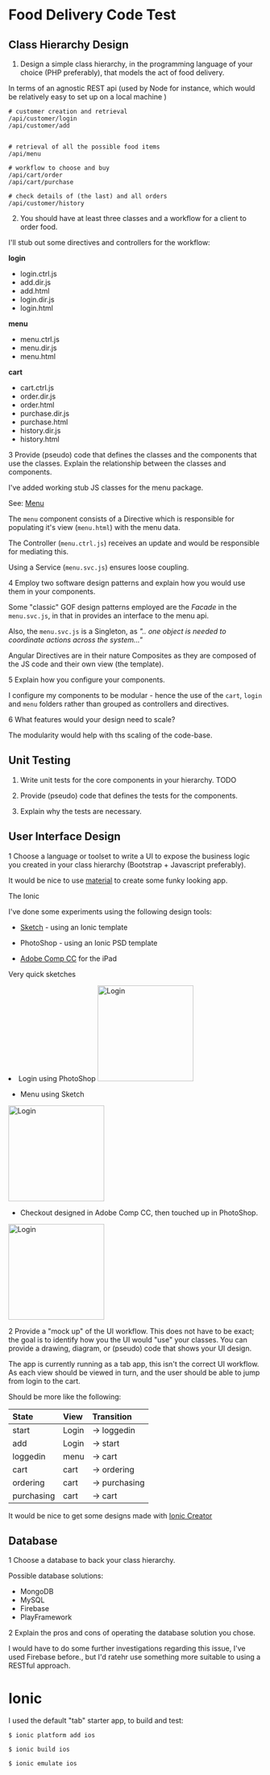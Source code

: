 # Food Delivery Code Test

## Class Hierarchy Design
1. Design a simple class hierarchy, in the programming language of your choice (PHP preferably), that models the act of food delivery.

  In terms of an agnostic REST api (used by Node for instance, which would be relatively easy to set up on a local machine )

  ```
  # customer creation and retrieval
  /api/customer/login
  /api/customer/add


  # retrieval of all the possible food items
  /api/menu

  # workflow to choose and buy
  /api/cart/order
  /api/cart/purchase

  # check details of (the last) and all orders
  /api/customer/history

  ```

2. You should have at least three classes and a workflow for a client to order food.

I'll stub out some directives and controllers for the workflow:

**login**
- login.ctrl.js
- add.dir.js
- add.html
- login.dir.js
- login.html

**menu**
- menu.ctrl.js
- menu.dir.js
- menu.html

**cart**
- cart.ctrl.js
- order.dir.js
- order.html
- purchase.dir.js
- purchase.html
- history.dir.js
- history.html


3 Provide (pseudo) code that defines the classes and the components that use the classes. Explain the relationship between the classes and components.

I've added working stub JS classes for the menu package.

See: [Menu](www/js/menu/menu.dir.js)

The `menu` component consists of a Directive which is responsible for populating it's view (`menu.html`) with the menu data.

The Controller (`menu.ctrl.js`) receives an update and would be responsible for mediating this.

Using a Service (`menu.svc.js`) ensures loose coupling.


4 Employ two software design patterns and explain how you would use them in your components.

Some "classic" GOF design patterns employed are the _Facade_ in the `menu.svc.js`, in that in provides an interface to the menu api.

Also, the `menu.svc.js` is a Singleton, as _".. one object is needed to coordinate actions across the system..."_

Angular Directives are in their nature Composites as they are composed of the JS code and their own view (the template).


5 Explain how you configure your components.

I configure my components to be modular - hence the use of the `cart`, `login` and `menu` folders rather than grouped as controllers and directives.


6 What features would your design need to scale?

The modularity would help with ths scaling of the code-base.


## Unit Testing
1. Write unit tests for the core components in your hierarchy.
TODO

2. Provide (pseudo) code that defines the tests for the components.
3. Explain why the tests are necessary.

## User Interface Design
1 Choose a language or toolset to write a UI to expose the business logic you created in your class hierarchy (Bootstrap + Javascript preferably).

It would be nice to use [material](http://ionicmaterial.com) to create some funky looking app.

The Ionic 

I've done some experiments using the following design tools:



- [Sketch](http://www.bohemiancoding.com/sketch/) - using an Ionic template

- PhotoShop - using an Ionic PSD template

- [Adobe Comp CC](https://itunes.apple.com/us/app/adobe-comp-cc/id970725481?mt=8) for the iPad

Very quick sketches

<div>
 <li>Login using PhotoShop
    <img src="./design/login.png" alt="Login" width="190">
  </li>
</div>


    
    
- Menu using Sketch
 <img src="./design/menu-1.png" alt="Login" width="190">

- Checkout designed in Adobe Comp CC, then touched up in PhotoShop.
 <img src="./design/checkout.png" alt="Login" width="190">


2 Provide a "mock up" of the UI workflow.  This does not have to be exact; the goal is to identify how you the UI would "use" your classes.  You can provide a drawing, diagram, or (pseudo) code that shows your UI design.

The app is currently running as a tab app, this isn't the correct UI workflow. As each view should be viewed in turn, and the user should be able to jump from login to the cart.

Should be more like the following:

| **State** | **View** | **Transition** |
| :------- | :-------  | :------------  |
| start     | Login    | -> loggedin    |
| add       | Login    | -> start       |
| loggedin  | menu     | -> cart        |
| cart      | cart     | -> ordering    |
| ordering  | cart     | -> purchasing  |
| purchasing| cart     | -> cart        |

It would be nice to get some designs made with [Ionic Creator](http://ionicframework.com/creator/)


## Database
1 Choose a database to back your class hierarchy.

Possible database solutions:

- MongoDB
- MySQL
- Firebase
- PlayFramework

2 Explain the pros and cons of operating the database solution you chose.

I would have to do some further investigations regarding this issue, I've used Firebase before., but I'd ratehr use something more suitable to using a RESTful approach.

# Ionic

I used the default "tab" starter app, to build and test:

```
$ ionic platform add ios

$ ionic build ios

$ ionic emulate ios

```

